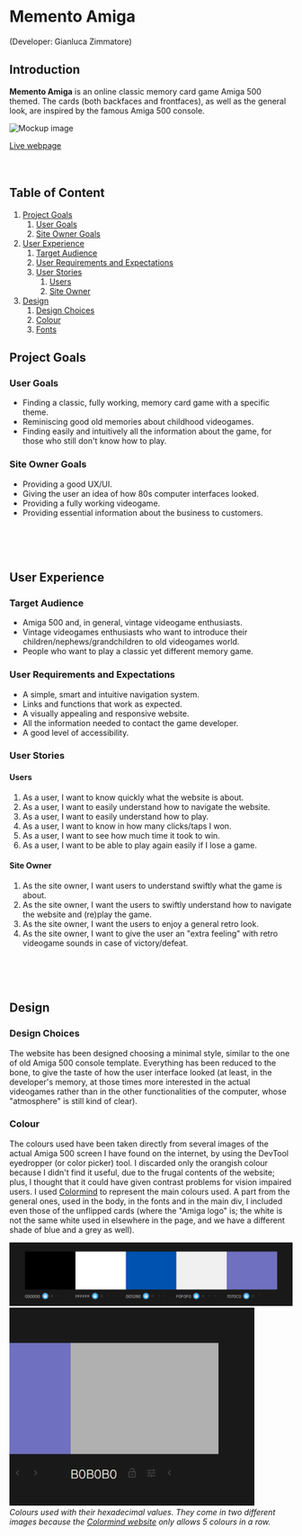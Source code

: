 # Memento Amiga

(Developer: Gianluca Zimmatore)

## Introduction ##
**Memento Amiga** is an online classic memory card game Amiga 500 themed. The cards (both backfaces and frontfaces), as well as the general look, are inspired by the famous Amiga 500 console.

![Mockup image]()

[Live webpage](https://gianlooca.github.io/mementoamiga/)
<br>
<br>
<br>

## Table of Content

1. [Project Goals](#project-goals)
    1. [User Goals](#user-goals)
    2. [Site Owner Goals](#site-owner-goals)
2. [User Experience](#user-experience)
    1. [Target Audience](#target-audience)
    2. [User Requirements and Expectations](#user-requirements-and-expectations)
    3. [User Stories](#user-stories)
        1. [Users](#users)
        3. [Site Owner](#site-owner)
3. [Design](#design)
    1. [Design Choices](#design-choices)
    2. [Colour](#colours)
    3. [Fonts](#fonts)

## Project Goals 

### User Goals
- Finding a classic, fully working, memory card game with a specific theme.
- Reminiscing good old memories about childhood videogames. 
- Finding easily and intuitively all the information about the game, for those who still don't know how to play.

### Site Owner Goals
- Providing a good UX/UI.
- Giving the user an idea of how 80s computer interfaces looked.
- Providing a fully working videogame.
- Providing essential information about the business to customers.
<br>
<br>
<br>

## User Experience

### Target Audience
- Amiga 500 and, in general, vintage videogame enthusiasts.
- Vintage videogames enthusiasts who want to introduce their children/nephews/grandchildren to old videogames world.
- People who want to play a classic yet different memory game.

### User Requirements and Expectations
- A simple, smart and intuitive navigation system.
- Links and functions that work as expected.
- A visually appealing and responsive website.
- All the information needed to contact the game developer.
- A good level of accessibility.

### User Stories

#### Users 
1. As a user, I want to know quickly what the website is about.
2. As a user, I want to easily understand how to navigate the website.
3. As a user, I want to easily understand how to play.
4. As a user, I want to know in how many clicks/taps I won.
5. As a user, I want to see how much time it took to win.
6. As a user, I want to be able to play again easily if I lose a game.

#### Site Owner 
1. As the site owner, I want users to understand swiftly what the game is about.
2. As the site owner, I want the users to swiftly understand how to navigate the website and (re)play the game.
3. As the site owner, I want the users to enjoy a general retro look.
4. As the site owner, I want to give the user an "extra feeling" with retro videogame sounds in case of victory/defeat.
<br>
<br>
<br>

## Design

### Design Choices
The website has been designed choosing a minimal style, similar to the one of old Amiga 500 console template. Everything has been reduced to the bone, to give the taste of how the user interface looked (at least, in the developer's memory, at those times more interested in the actual videogames rather than in the other functionalities of the computer, whose "atmosphere" is still kind of clear).

### Colour
The colours used have been taken directly from several images of the actual Amiga 500 screen I have found on the internet, by using the DevTool eyedropper (or color picker) tool. I discarded only the orangish colour because I didn't find it useful, due to the frugal contents of the website; plus, I thought that it could have given contrast problems for vision impaired users.
I used [Colormind](http://colormind.io/) to represent the main colours used. A part from the general ones, used in the body, in the fonts and in the main div, I included even those of the unflipped cards (where the "Amiga logo" is; the white is not the same white used in elsewhere in the page, and we have a different shade of blue and a grey as well).<br>

![Colours used](docs/main-colors1.png)
![Colours used](docs/main-colors2.png)
<br>
*Colours used with their hexadecimal values. They come in two different images because the [Colormind website](http://colormind.io/) only allows 5 colours in a row.*

